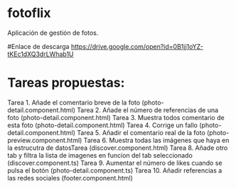 # fotoflix
Aplicación de gestión de fotos.

#Enlace de descarga
https://drive.google.com/open?id=0B1jj1oYZ-tKEc1dXQ3drLWhab1U

# Tareas propuestas: 
Tarea 1. Añade el comentario breve de la foto   (photo-detail.component.html)
Tarea 2. Añade el número de referencias de una foto  (photo-detail.component.html)
Tarea 3. Muestra todos comentario de esta foto  (photo-detail.component.html)
Tarea 4. Corrige un fallo  (photo-detail.component.html)
Tarea 5. Añadir el comentario real de la foto (photo-preview.component.html)
Tarea 6. Muestra todas las imágenes que haya en la estrucutra de datosTarea (discover.component.html)
Tarea 8. Añade otro tab y filtra la lista de imagenes en funcion del tab seleccionado (discover.component.ts)
Tarea 9. Aumentar el número de likes cuando se pulsa el botón (photo-detail.component.ts)
Tarea 10. Añadir referencias a las redes sociales (footer.component.html)



